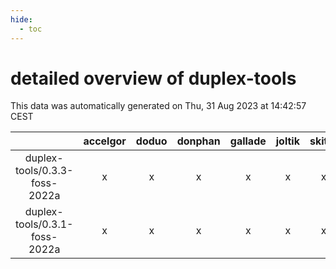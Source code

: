 ```yaml
---
hide:
  - toc
---
```


detailed overview of duplex-tools
=================================


This data was automatically generated on Thu, 31 Aug 2023 at 14:42:57 CEST  

| |accelgor|doduo|donphan|gallade|joltik|skitty|swalot|victini|
| :---: | :---: | :---: | :---: | :---: | :---: | :---: | :---: | :---: |
|duplex-tools/0.3.3-foss-2022a|x|x|x|x|x|x|x|x|
|duplex-tools/0.3.1-foss-2022a|x|x|x|x|x|x|x|x|
